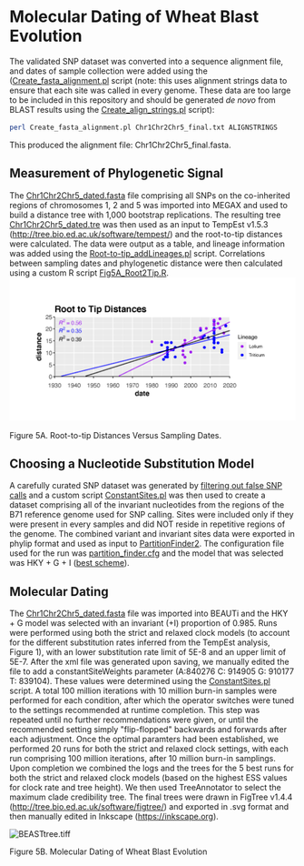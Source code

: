 # Molecular Dating of Wheat Blast Evolution
The validated SNP dataset was converted into a sequence alignment file, and dates of sample collection were added using the ([Create_fasta_alignment.pl](/Fig5/scripts/Create_fasta_alignment.pl) script (note: this uses alignment strings data to ensure that each site was called in every genome. These data are too large to be included in this repository and should be generated *de novo* from BLAST results using the [Create_align_strings.pl](/scripts/Create_align_strings.pl) script):
```bash
perl Create_fasta_alignment.pl Chr1Chr2Chr5_final.txt ALIGNSTRINGS
```
This produced the alignment file: Chr1Chr2Chr5_final.fasta.

## Measurement of Phylogenetic Signal
The [Chr1Chr2Chr5_dated.fasta](/Fig5/data/Chr1Chr2Chr5_dated.fasta) file comprising all SNPs on the co-inherited regions of chromosomes 1, 2 and 5 was imported into MEGAX and used to build a distance tree with 1,000 bootstrap replications. The resulting tree [Chr1Chr2Chr5_dated.tre](/Fig5/data/Chr1Chr2Chr5_dated.tre) was then used as an input to TempEst v1.5.3 (http://tree.bio.ed.ac.uk/software/tempest/) and the root-to-tip distances were calculated. The data were output as a table, and lineage information was added using the [Root-to-tip_addLineages.pl](/Fig5/scripts/Root-to-tip_addLineages.pl) script. Correlations between sampling dates and phylogenetic distance were then calculated using a custom R script [Fig5A_Root2Tip.R](/Fig5/scripts/Fig5A_Root2Tip.R). 
![Root2Tip.tiff](/Fig5/Root2Tip.tiff)

Figure 5A. Root-to-tip Distances Versus Sampling Dates.
## Choosing a Nucleotide Substitution Model
A carefully curated SNP dataset was generated by [filtering out false SNP calls](Phylogenetic-Analyses.md#filtering-to-remove-false-snp-calls) and a custom script [ConstantSites.pl](/Fig5/scripts/ConstantSites.pl) was then used to create a dataset comprising all of the invariant nucleotides from the regions of the B71 reference genome used for SNP calling. Sites were included only if they were present in every samples and did NOT reside in repetitive regions of the genome. The combined variant and invariant sites data were exported in phylip format and used as input to [PartitionFinder2](https://github.com/brettc/partitionfinder). The configuration file used for the run was [partition_finder.cfg](/Fig5/data/partition_finder.cfg) and the model that was selected was HKY + G + I ([best scheme](/Fig5/data/best_scheme.txt)).
## Molecular Dating
The [Chr1Chr2Chr5_dated.fasta](/Fig5/data/Chr1Chr2Chr5_dated.fasta) file was imported into BEAUTi and the HKY + G model was selected with an invariant (+I) proportion of 0.985. Runs were performed using both the strict and relaxed clock models (to account for the different substitution rates inferred from the TempEst analysis, Figure 1), with an lower substitution rate limit of 5E-8 and an upper limit of 5E-7. After the xml file was generated upon saving, we manually edited the file to add a constantSiteWeights parameter (A:840276 C: 914905 G: 910177 T: 839104). These values were determined using the [ConstantSites.pl](Fig5/scripts/ConstantSites.pl) script. A total 100 million iterations with 10 million burn-in samples were performed for each condition, after which the operator switches were tuned to the settings recommended at runtime completion. This step was repeated until no further recommendations were given, or until the recommended setting simply "flip-flopped" backwards and forwards after each adjustment. Once the optimal paramters had been established, we performed 20 runs for both the strict and relaxed clock settings, with each run comprising 100 million iterations, after 10 million burn-in samplings. Upon completion we combined the logs and the trees for the 5 best runs for both the strict and relaxed clock models (based on the highest ESS values for clock rate and tree height). We then used TreeAnnotator to select the maximum clade credibility tree. The final trees were drawn in FigTree v1.4.4 (http://tree.bio.ed.ac.uk/software/figtree/) and exported in .svg format and then manually edited in Inkscape (https://inkscape.org).

![BEASTtree.tiff](/Fig5/BEASTtree.tiff)

Figure 5B. Molecular Dating of Wheat Blast Evolution
